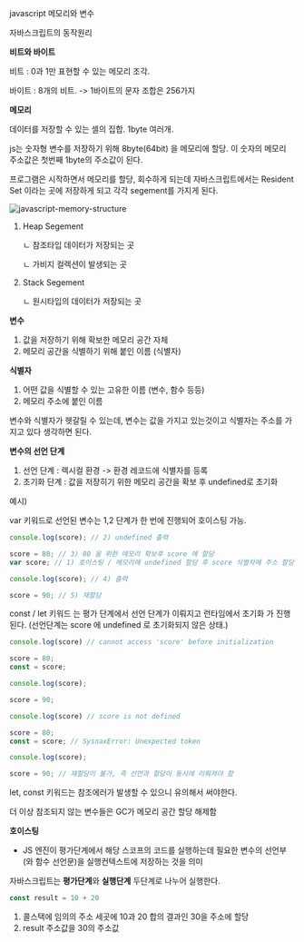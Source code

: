 javascript 메모리와 변수

자바스크립트의 동작원리



 

**비트와 바이트**

비트 : 0과 1만 표현할 수 있는 메모리 조각.

바이트 : 8개의 비트. -> 1바이트의 문자 조합은 256가지



**메모리**

데이터를 저장할 수 있는 셀의 집합. 1byte 여러개.

js는 숫자형 변수를 저장하기 위해 8byte(64bit) 을 메모리에 할당. 이 숫자의 메모리 주소값은 첫번째 1byte의 주소값이 된다.



프로그램은 시작하면서 메모리를 할당, 회수하게 되는데 자바스크립트에서는 Resident Set 이라는 곳에 저장하게 되고 각각 segement를 가지게 된다. 

![javascript-memory-structure](https://miro.medium.com/max/1584/0*SM_Ja0xN9q54Lpqf.png)

1) Heap Segement

   ㄴ 참조타입 데이터가 저장되는 곳

   ㄴ 가비지 컬렉션이 발생되는 곳

2) Stack Segement

   ㄴ 원시타입의 데이터가 저장되는 곳



**변수**

1) 값을 저장하기 위해 확보한 메모리 공간 자체
2) 메모리 공간을 식별하기 위해 붙인 이름 (식별자)



**식별자**

1. 어떤 값을 식별할 수 있는 고유한 이름 (변수, 함수 등등)
2. 메모리 주소에 붙인 이름



변수와 식별자가 헷갈릴 수 있는데, 변수는 값을 가지고 있는것이고 식별자는 주소를 가지고 있다 생각하면 된다.



**변수의 선언 단계**

1. 선언 단계 : 렉시컬 환경 -> 환경 레코드에 식별자를 등록
2. 초기화 단계 : 값을 저장히기 위한 메모리 공간을 확보 후 undefined로 초기화

예시)

var 키워드로 선언된 변수는 1,2 단계가 한 번에 진행되어 호이스팅 가능.

```javascript
console.log(score); // 2) undefined 출력

score = 80; // 3) 80 을 위한 메모리 확보후 score 에 할당
var score; // 1) 호이스팅 / 메모리에 undefined 할당 후 score 식별자에 주소 할당

console.log(score); // 4) 출력

score = 90; // 5) 재할당
```

const / let 키워드 는 평가 단계에서 선언 단계가 이뤄지고 런타임에서 초기화 가 진행된다. (선언단계는 score 에 undefined 로 초기화되지 않은 상태.)

```javascript
console.log(score) // cannot access 'score' before initialization

score = 80;
const = score;

console.log(score);

score = 90;
```

```javascript
console.log(score) // score is not defined

score = 80;
const = score; // SysnaxError: Unexpected token

console.log(score);

score = 90; // 재할당이 불가, 즉 선언과 할당이 동시에 이뤄져야 함
```

let, const 키워드는 참조에러가 발생할 수 있으니 유의해서 써야한다.



더 이상 참조되지 않는 변수들은 GC가 메모리 공간 할당 해제함



**호이스팅**

- JS 엔진이 평가단계에서 해당 스코프의 코드를 실행하는데 필요한 변수의 선언부(와 함수 선언문)을 실행컨텍스트에 저장하는 것을 의미





자바스크립트는 **평가단계**와 **실행단계** 두단계로 나누어 실행한다.

```javascript
const result = 10 + 20
```

1) 콜스택에 임의의 주소 세곳에 10과 20 합의 결과인 30을 주소에 할당
2) result 주소값을 30의 주소값
